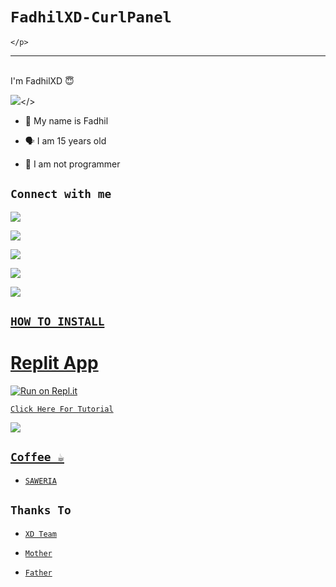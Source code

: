 # ```FadhilXD-CurlPanel```



<p align='center'>

    </p>

-------

<br>I'm FadhilXD 😇 </h1>

<p align="center">

  <img src="https://github.com/fadhilxd.png" /></>

</p>

- 👼 My name is Fadhil

- 🗣️ I am 15 years old 

- 🔭 I am not programmer

## ```Connect with me```

<p align="center">

  
  <a href="https://wa.me/6281378003033"><img src="https://img.shields.io/badge/WhatsApp-25D366?style=for-the-badge&logo=whatsapp&logoColor=white" />

  <a href="https://www.facebook.com/profile.php?id=100015526687857"><img src="https://img.shields.io/badge/Facebook-%234267B2.svg?&style=for-the-badge&logo=facebook&logoColor=white" />

  <a href="https://t.me/fadhilxd12"><img src="https://img.shields.io/badge/Telegram-%230088cc.svg?&style=for-the-badge&logo=telegram&logoColor=white" /> <br>

  <a href="https://github.com/fadhilxd"><img src="https://img.shields.io/badge/-GitHub-black?style=flat-square&logo=github" /> 

  

  <a href="https://komarev.com/ghpvc/?username=zeeoneofficial&color=blue&style=flat-square&label=Profile+Dilihat"><img src="https://komarev.com/ghpvc/?username=zeeoneofficial&color=blue&style=flat-square&label=Profile+Dilihat" />

</p>

## ```HOW TO INSTALL```


# Replit App

[![Run on Repl.it](https://repl.it/badge/github/zeeoneofficial/Alphabot-Md)](https://replit.com)

[`Click Here For Tutorial`](https://youtu.be/FqgjPDqWsF0)

<p align="center">

  <a href="https://youtu.be/FqgjPDqWsF0"><img src="https://telegra.ph/file/65daaa8264afddd90ccb5.jpg" />

</p>

## ```Coffee ☕```

- [`SAWERIA`](https://saweria.co/dhilxd)

## ```Thanks To```

- [`XD Team`]()

- [`Mother`]()

- [`Father`]()

